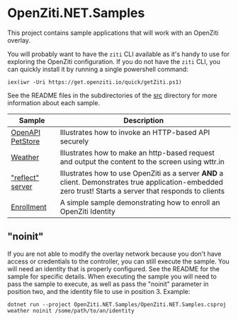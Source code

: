 # OpenZiti.NET.Samples

This project contains sample applications that will work with an OpenZiti overlay.

You will probably want to have the `ziti` CLI available as it's handy to use for exploring the OpenZiti configuration.
If you do not have the `ziti` CLI, you can quickly install it by running a single 
powershell command:
```
iex(iwr -Uri https://get.openziti.io/quick/getZiti.ps1)
```

See the README files in the subdirectories of the [src](./src) directory for more information about each sample.

| Sample                                       | Description                                                                                                                                               |
|----------------------------------------------|-----------------------------------------------------------------------------------------------------------------------------------------------------------|
| [OpenAPI PetStore](./src/PetStore/README.md) | Illustrates how to invoke an HTTP-based API securely                                                                                                      |
| [Weather](./src/Weather/README.md)           | Illustrates how to make an http-based request and output the content to the screen using wttr.in                                                          |
| ["reflect" server](./src/Server/README.md)   | Illustrates how to use OpenZiti as a server __AND__ a client. Demonstrates true application-embedded zero trust! Starts a server that responds to clients |
| [Enrollment](./src/Enrollment/README.md)     | A simple sample demonstrating how to enroll an OpenZiti Identity                                                                                          |

## "noinit"

If you are not able to modify the overlay network because you don't have access or credentials to the controller, you
can still execute the sample. You will need an identity that is properly configured. See the README for the sample for
specific details. When executing the sample you will need to pass the sample to execute, as well as pass the "noinit"
parameter in position two, and the identity file to use in position 3. Example:
```
dotnet run --project OpenZiti.NET.Samples/OpenZiti.NET.Samples.csproj weather noinit /some/path/to/an/identity
```